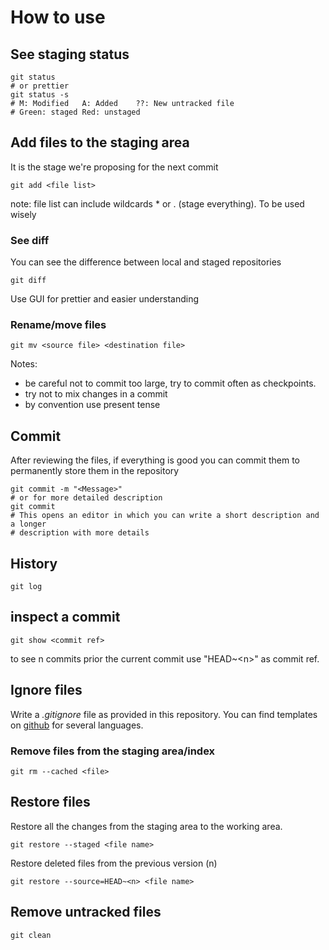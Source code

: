 # How to use

## See staging status

```shell
git status
# or prettier
git status -s
# M: Modified   A: Added    ??: New untracked file
# Green: staged Red: unstaged
```

## Add files to the staging area

It is the stage we're proposing for the next commit

```shell
git add <file list>
```

note: file list can include wildcards * or . (stage everything). To be used
wisely

### See diff

You can see the difference between local and staged repositories

```shell
git diff
```

Use GUI for prettier and easier understanding

### Rename/move files

```shell
git mv <source file> <destination file>
```

Notes:

- be careful not to commit too large, try to commit often as checkpoints.
- try not to mix changes in a commit
- by convention use present tense

## Commit

After reviewing the files, if everything is good you can commit them to permanently
store them in the repository

```shell
git commit -m "<Message>"
# or for more detailed description
git commit 
# This opens an editor in which you can write a short description and a longer 
# description with more details
```

## History

```shell
git log
```

## inspect a commit

```shell
git show <commit ref>
```

to see n commits prior the current commit use "HEAD~\<n>" as commit ref.

## Ignore files

Write a *.gitignore* file as provided in this repository. You can find templates
on [github](https://github.com/github/gitignore) for several languages.

### Remove files from the staging area/index

```shell
git rm --cached <file>
```

## Restore files

Restore all the changes from the staging area to the working area.

```shell
git restore --staged <file name>
```

Restore deleted files from the previous version (n)

```shell
git restore --source=HEAD~<n> <file name>
```

## Remove untracked files

```shell
git clean
```
